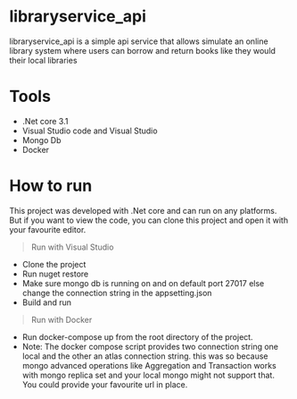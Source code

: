 # libraryservice_api
libraryservice_api is a simple api service that allows simulate an online library system where users can borrow and return books like they would their local libraries

# Tools
- .Net core 3.1
- Visual Studio code and Visual Studio
- Mongo Db
- Docker

# How to run
This project was developed with .Net core and can run on any platforms.
But if you want to view the code, you can clone this project and open it with your favourite editor.
> Run with Visual Studio
  - Clone the project
  - Run nuget restore
  - Make sure mongo db is running on and on default port 27017 else change the connection string in the appsetting.json
  - Build and run
> Run with Docker 
  - Run docker-compose up from the root directory of the project.
  - Note: The docker compose script provides two connection string one local and the other an atlas connection string. this was so because mongo advanced operations like Aggregation and Transaction works with mongo replica set and your local mongo might not support that. You could provide your favourite url in place.